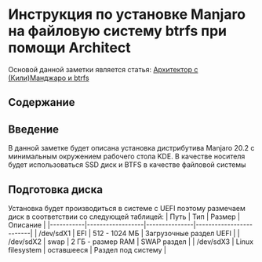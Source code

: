 # Инструкция по установке Manjaro на файловую систему btrfs при помощи Architect
Основой данной заметки является статья: [Архитектор с (Кили)Манджаро и btrfs](https://maxper.ru/2017/12/24/%D0%B0%D1%80%D1%85%D0%B8%D1%82%D0%B5%D0%BA%D1%82%D0%BE%D1%80-%D1%81-%D0%BA%D0%B8%D0%BB%D0%B8%D0%BC%D0%B0%D0%BD%D0%B4%D0%B6%D0%B0%D1%80%D0%BE-%D0%B8-btrfs/)

## Содержание

## Введение
В данной заметке будет описана установка дистрибутива Manjaro 20.2 c минимальным окружением рабочего стола KDE. В качестве носителя будет использоваться SSD диск и BTFS в качестве файловой системы

## Подготовка диска
Установка будет производиться в системе с UEFI поэтому размечаем диск в соответствии со следующей таблицей:
| Путь      | Тип              | Размер        | Описание                |
|-----------|------------------|---------------|-------------------------|
| /dev/sdX1 | EFI              | 512 - 1024 МБ | Загрузочные раздел UEFI |
| /dev/sdX2 | swap             | 2 ГБ - размер RAM          | SWAP раздел             |
| /dev/sdX3 | Linux filesystem | оставшееся    | Раздел под систему      |

<!--stackedit_data:
eyJoaXN0b3J5IjpbLTUyNDY1NjQ2OSwtNjA2MjkxMTA5LC0yMD
MzMjUyMzc3XX0=
-->
